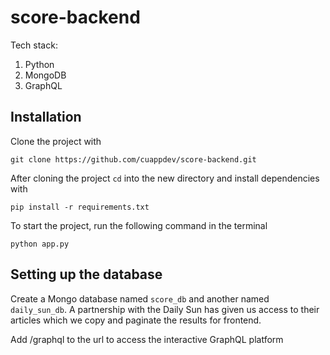 # score-backend

Tech stack:

1. Python
2. MongoDB
3. GraphQL

## Installation

Clone the project with

`git clone https://github.com/cuappdev/score-backend.git`

After cloning the project `cd` into the new directory and install dependencies with

`pip install -r requirements.txt`

To start the project, run the following command in the terminal

`python app.py`

## Setting up the database

Create a Mongo database named `score_db` and another named `daily_sun_db`. A partnership with the Daily Sun has given us access to their articles which we copy and paginate the results for frontend.

Add /graphql to the url to access the interactive GraphQL platform
